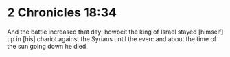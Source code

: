 # 2 Chronicles 18:34

And the battle increased that day: howbeit the king of Israel stayed [himself] up in [his] chariot against the Syrians until the even: and about the time of the sun going down he died.